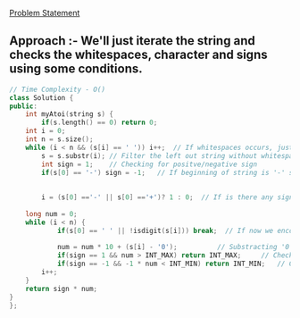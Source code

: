 [Problem Statement](https://leetcode.com/problems/string-to-integer-atoi)

## Approach :- We'll just iterate the string and checks the whitespaces, character and signs using some conditions.

```cpp
// Time Complexity - O()
class Solution {
public:
	int myAtoi(string s) {
        if(s.length() == 0) return 0;
	int i = 0;
	int n = s.size();
	while (i < n && (s[i] == ' ')) i++;  // If whitespaces occurs, just go forward
        s = s.substr(i); // Filter the left out string without whitespace in beginning
        int sign = 1;    // Checking for positve/negative sign
        if(s[0] == '-') sign = -1;   // If beginning of string is '-' sign is negative
        
        
        i = (s[0] =='-' || s[0] =='+')? 1 : 0;  // If is there any sign at begining, we should start with next of it
        
	long num = 0;
	while (i < n) {
            if(s[0] == ' ' || !isdigit(s[i])) break;  // If now we encounter any whitespace or non digit, it is not a digit
            
			num = num * 10 + (s[i] - '0');          // Substracting '0' from character, results integer format
            if(sign == 1 && num > INT_MAX) return INT_MAX;     // Checking is number is greater than int max ?
            if(sign == -1 && -1 * num < INT_MIN) return INT_MIN;   // Checking is number is lesser than int min ?
	    i++;
	}
	return sign * num;
}
};
```
